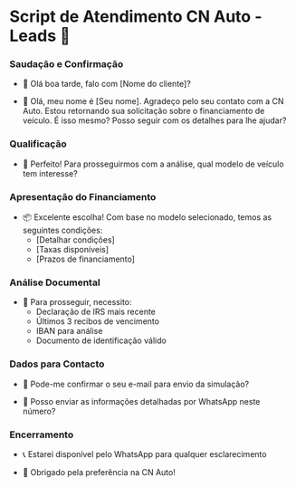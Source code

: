 # Script de Atendimento CN Auto - Leads 🚗 

### Saudação e Confirmação
- 👋 Olá boa tarde, falo com [Nome do cliente]?

- 🤝 Olá, meu nome é [Seu nome]. Agradeço pelo seu contato com a CN Auto.
Estou retornando sua solicitação sobre o financiamento de veículo. É isso mesmo? Posso seguir com os detalhes para lhe ajudar?

### Qualificação
- 📍 Perfeito! Para prosseguirmos com a análise, qual modelo de veículo tem interesse?

### Apresentação do Financiamento
- 📦 Excelente escolha! Com base no modelo selecionado, temos as seguintes condições:
  - [Detalhar condições]
  - [Taxas disponíveis]
  - [Prazos de financiamento]

### Análise Documental
- 💼 Para prosseguir, necessito:
  - Declaração de IRS mais recente
  - Últimos 3 recibos de vencimento
  - IBAN para análise
  - Documento de identificação válido

### Dados para Contacto
- 📧 Pode-me confirmar o seu e-mail para envio da simulação?

- 💬 Posso enviar as informações detalhadas por WhatsApp neste número?

### Encerramento
- 📞 Estarei disponível pelo WhatsApp para qualquer esclarecimento

- 🎉 Obrigado pela preferência na CN Auto!

